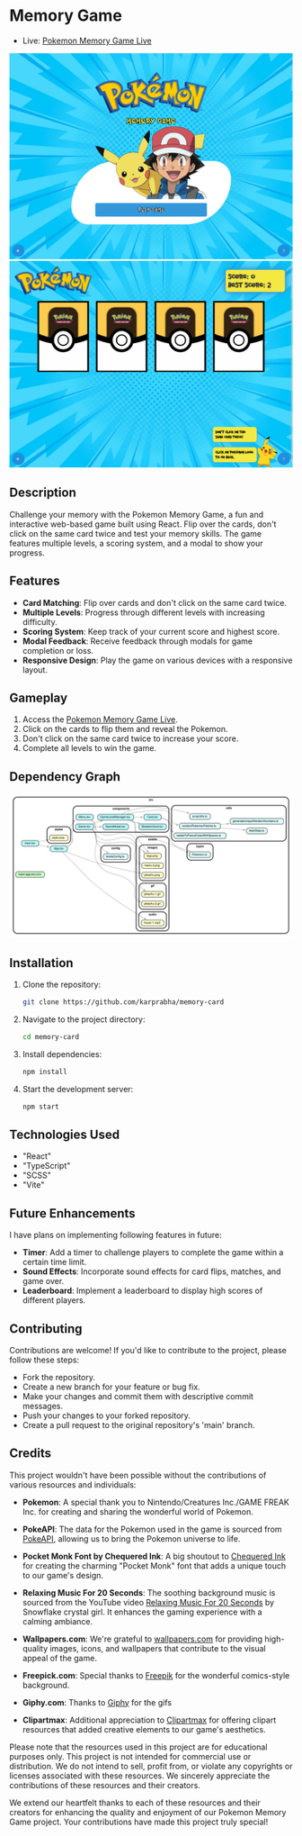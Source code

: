 # Memory Game

-   Live: [Pokemon Memory Game Live](https://pokemon-memorycard-game.netlify.app/)

![homescreen-img](./docs/images/1.png)
![homescreen-img](./docs/images/2.png)

## Description

Challenge your memory with the Pokemon Memory Game, a fun and interactive web-based game built using React. Flip over the cards, don't click on the same card twice and test your memory skills. The game features multiple levels, a scoring system, and a modal to show your progress.

## Features

-   **Card Matching**: Flip over cards and don't click on the same card twice.
-   **Multiple Levels**: Progress through different levels with increasing difficulty.
-   **Scoring System**: Keep track of your current score and highest score.
-   **Modal Feedback**: Receive feedback through modals for game completion or loss.
-   **Responsive Design**: Play the game on various devices with a responsive layout.

## Gameplay

1.  Access the [Pokemon Memory Game Live](https://pokemon-memorycard-game.netlify.app/).
2.  Click on the cards to flip them and reveal the Pokemon.
3.  Don't click on the same card twice to increase your score.
4.  Complete all levels to win the game.

## Dependency Graph

![Dependency Graph](./dependencygraph.svg)

## Installation

1.  Clone the repository:

    ```bash
    git clone https://github.com/karprabha/memory-card
    ```

2.  Navigate to the project directory:

    ```bash
    cd memory-card
    ```

3.  Install dependencies:

    ```bash
    npm install
    ```

4.  Start the development server:
    ```bash
    npm start
    ```

## Technologies Used

-   "React"
-   "TypeScript"
-   "SCSS"
-   "Vite"

## Future Enhancements

I have plans on implementing following features in future:

-   **Timer**: Add a timer to challenge players to complete the game within a certain time limit.
-   **Sound Effects**: Incorporate sound effects for card flips, matches, and game over.
-   **Leaderboard**: Implement a leaderboard to display high scores of different players.

## Contributing

Contributions are welcome! If you'd like to contribute to the project, please follow these steps:

-   Fork the repository.
-   Create a new branch for your feature or bug fix.
-   Make your changes and commit them with descriptive commit messages.
-   Push your changes to your forked repository.
-   Create a pull request to the original repository's 'main' branch.

## Credits

This project wouldn't have been possible without the contributions of various resources and individuals:

-   **Pokemon**: A special thank you to Nintendo/Creatures Inc./GAME FREAK Inc. for creating and sharing the wonderful world of Pokemon.
-   **PokeAPI**: The data for the Pokemon used in the game is sourced from [PokeAPI](https://pokeapi.co/), allowing us to bring the Pokemon universe to life.
-   **Pocket Monk Font by Chequered Ink**: A big shoutout to [Chequered Ink](https://www.fontspace.com/chequered-ink) for creating the charming "Pocket Monk" font that adds a unique touch to our game's design.
-   **Relaxing Music For 20 Seconds**: The soothing background music is sourced from the YouTube video [Relaxing Music For 20 Seconds](https://www.youtube.com/watch?v=IA0PHWAALDQ) by Snowflake crystal girl. It enhances the gaming experience with a calming ambiance.
-   **Wallpapers.com**: We're grateful to [wallpapers.com](https://wallpapers.com/) for providing high-quality images, icons, and wallpapers that contribute to the visual appeal of the game.

-   **Freepick.com**: Special thanks to [Freepik](https://www.freepik.com/free-vector/flat-design-comics-style-background_11740840.htm#query=pokemon%20background&position=1&from_view=search&track=ais) for the wonderful comics-style background.
-   **Giphy.com**: Thanks to [Giphy](https://giphy.com/) for the gifs
-   **Clipartmax**: Additional appreciation to [Clipartmax](https://www.clipartmax.com/) for offering clipart resources that added creative elements to our game's aesthetics.

Please note that the resources used in this project are for educational purposes only. This project is not intended for commercial use or distribution. We do not intend to sell, profit from, or violate any copyrights or licenses associated with these resources. We sincerely appreciate the contributions of these resources and their creators.

We extend our heartfelt thanks to each of these resources and their creators for enhancing the quality and enjoyment of our Pokemon Memory Game project. Your contributions have made this project truly special!
